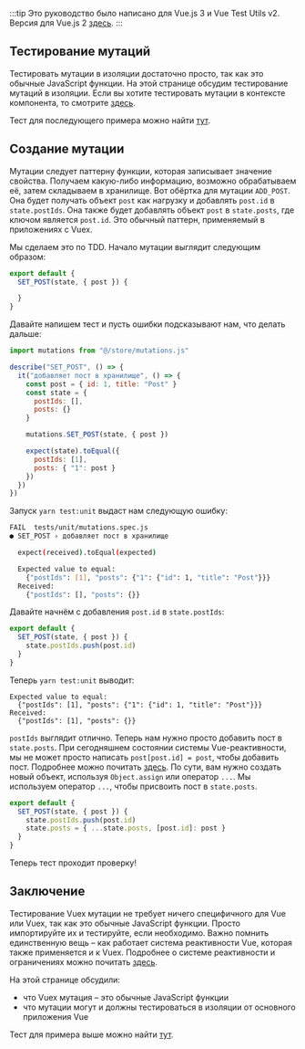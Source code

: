 :::tip Это руководство было написано для Vue.js 3 и Vue Test Utils v2.
Версия для Vue.js 2 [здесь](/ru).
:::

## Тестирование мутаций

Тестировать мутации в изоляции достаточно просто, так как это обычные JavaScript функции. На этой странице обсудим тестирование мутаций в изоляции. Если вы хотите тестировать мутации в контексте компонента, то смотрите [здесь](https://lmiller1990.github.io/vue-testing-handbook/ru/vuex-in-components-mutations-and-actions.html).

Тест для последующего примера можно найти [тут](https://github.com/lmiller1990/vue-testing-handbook/blob/master/demo-app-vue-3/tests/unit/mutations.spec.js).

## Создание мутации

Мутации следует паттерну функции, которая записывает значение свойства. Получаем какую-либо информацию, возможно обрабатываем её, затем складываем в хранилище. Вот обёртка для мутации `ADD_POST`. Она будет получать объект `post` как нагрузку и 
добавлять `post.id` в `state.postIds`. Она также будет добавлять объект `post` в `state.posts`, где ключом является `post.id`. Это обычный паттерн, применяемый в приложениях с Vuex.

Мы сделаем это по TDD. Начало мутации выглядит следующим образом:

```js
export default {
  SET_POST(state, { post }) {

  }
}
```

Давайте напишем тест и пусть ошибки подсказывают нам, что делать дальше:

```js
import mutations from "@/store/mutations.js"

describe("SET_POST", () => {
  it("добавляет пост в хранилище", () => {
    const post = { id: 1, title: "Post" }
    const state = {
      postIds: [],
      posts: {}
    }

    mutations.SET_POST(state, { post })

    expect(state).toEqual({
      postIds: [1],
      posts: { "1": post }
    })
  })
})
```

Запуск `yarn test:unit` выдаст нам следующую ошибку:

```bash
FAIL  tests/unit/mutations.spec.js
● SET_POST › добавляет пост в хранилище

  expect(received).toEqual(expected)

  Expected value to equal:
    {"postIds": [1], "posts": {"1": {"id": 1, "title": "Post"}}}
  Received:
    {"postIds": [], "posts": {}}
```

Давайте начнём с добавления `post.id` в `state.postIds`:

```js
export default {
  SET_POST(state, { post }) {
    state.postIds.push(post.id)
  }
}
```

Теперь `yarn test:unit` выводит:

```
Expected value to equal:
  {"postIds": [1], "posts": {"1": {"id": 1, "title": "Post"}}}
Received:
  {"postIds": [1], "posts": {}}
```
`postIds` выглядит отлично. Теперь нам нужно просто добавить пост в `state.posts`. При сегодняшнем состоянии системы Vue-реактивности, мы не может просто написать `post[post.id] = post`, чтобы добавить пост. Подробнее можно почитать [здесь](https://ru.vuejs.org/v2/guide/reactivity.html#%D0%9E%D1%81%D0%BE%D0%B1%D0%B5%D0%BD%D0%BD%D0%BE%D1%81%D1%82%D0%B8-%D0%BE%D1%82%D1%81%D0%BB%D0%B5%D0%B6%D0%B8%D0%B2%D0%B0%D0%BD%D0%B8%D1%8F-%D0%B8%D0%B7%D0%BC%D0%B5%D0%BD%D0%B5%D0%BD%D0%B8%D0%B9). По сути, вам нужно создать новый объект, используя `Object.assign` или оператор `...`. Мы используем оператор `...`, чтобы присвоить пост в `state.posts`.

```js
export default {
  SET_POST(state, { post }) {
    state.postIds.push(post.id)
    state.posts = { ...state.posts, [post.id]: post }
  }
}
```

Теперь тест проходит проверку!

## Заключение

Тестирование Vuex мутации не требует ничего специфичного для Vue или Vuex, так как это обычные JavaScript функции. Просто импортируйте их и тестируйте, если необходимо. Важно помнить единственную вещь – как работает система реактивности Vue, которая также применяется и к Vuex. Подробнее о системе реактивности и ограничениях можно почитать [здесь](https://ru.vuejs.org/v2/guide/reactivity.html#%D0%9E%D1%81%D0%BE%D0%B1%D0%B5%D0%BD%D0%BD%D0%BE%D1%81%D1%82%D0%B8-%D0%BE%D1%82%D1%81%D0%BB%D0%B5%D0%B6%D0%B8%D0%B2%D0%B0%D0%BD%D0%B8%D1%8F-%D0%B8%D0%B7%D0%BC%D0%B5%D0%BD%D0%B5%D0%BD%D0%B8%D0%B9).

На этой странице обсудили:

- что Vuex мутация – это обычные JavaScript функции
- что мутации могут и должны тестироваться в изоляции от основного приложения Vue

Тест для примера выше можно найти [тут](https://github.com/lmiller1990/vue-testing-handbook/blob/master/demo-app-vue-3/tests/unit/mutations.spec.js).
